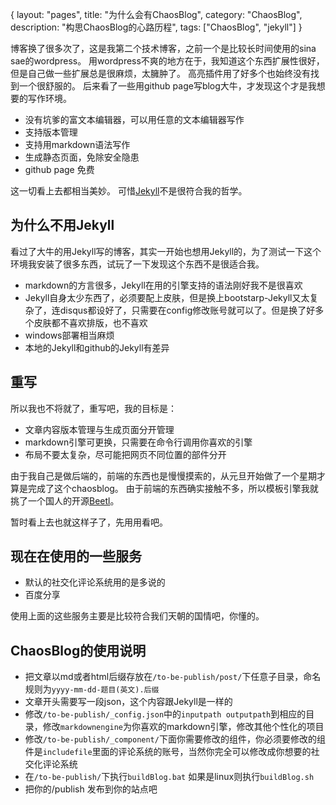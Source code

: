 {
layout: "pages",
title: "为什么会有ChaosBlog",
category: "ChaosBlog",
description: "构思ChaosBlog的心路历程",
tags: ["ChaosBlog", "jekyll"]
}

博客换了很多次了，这是我第二个技术博客，之前一个是比较长时间使用的sina sae的wordpress。
用wordpress不爽的地方在于，我知道这个东西扩展性很好，但是自己做一些扩展总是很麻烦，太臃肿了。
高亮插件用了好多个也始终没有找到一个很舒服的。
后来看了一些用github page写blog大牛，才发现这个才是我想要的写作环境。

* 没有坑爹的富文本编辑器，可以用任意的文本编辑器写作
* 支持版本管理
* 支持用markdown语法写作
* 生成静态页面，免除安全隐患
* github page 免费

这一切看上去都相当美妙。
可惜[Jekyll](http://jekyllrb.com/ "Jekyll")不是很符合我的哲学。

为什么不用Jekyll
----
看过了大牛的用Jekyll写的博客，其实一开始也想用Jekyll的，为了测试一下这个环境我安装了很多东西，试玩了一下发现这个东西不是很适合我。

* markdown的方言很多，Jekyll在用的引擎支持的语法刚好我不是很喜欢
* Jekyll自身太少东西了，必须要配上皮肤，但是换上bootstarp-Jekyll又太复杂了，连disqus都设好了，只需要在config修改账号就可以了。但是换了好多个皮肤都不喜欢排版，也不喜欢
* windows部署相当麻烦
* 本地的Jekyll和github的Jekyll有差异

重写
----

所以我也不将就了，重写吧，我的目标是：

* 文章内容版本管理与生成页面分开管理
* markdown引擎可更换，只需要在命令行调用你喜欢的引擎
* 布局不要太复杂，尽可能把网页不同位置的部件分开

由于我自己是做后端的，前端的东西也是慢慢摸索的，从元旦开始做了一个星期才算是完成了这个chaosblog。
由于前端的东西确实接触不多，所以模板引擎我就挑了一个国人的开源[Beetl](http://www.oschina.net/p/beetl "beetl")。

暂时看上去也就这样子了，先用用看吧。

现在在使用的一些服务
----

* 默认的社交化评论系统用的是多说的
* 百度分享

使用上面的这些服务主要是比较符合我们天朝的国情吧，你懂的。

ChaosBlog的使用说明
----
* 把文章以md或者html后缀存放在`/to-be-publish/post/`下任意子目录，命名规则为`yyyy-mm-dd-题目(英文).后缀`
* 文章开头需要写一段json，这个内容跟Jekyll是一样的
* 修改`/to-be-publish/_config.json`中的`inputpath outputpath`到相应的目录，修改`markdownengine`为你喜欢的markdown引擎，修改其他个性化的项目
* 修改`/to-be-publish/_component/`下面你需要修改的组件，你必须要修改的组件是`includefile`里面的评论系统的账号，当然你完全可以修改成你想要的社交化评论系统
* 在`/to-be-publish/`下执行`buildBlog.bat` 如果是linux则执行`buildBlog.sh`
* 把你的/publish 发布到你的站点吧
